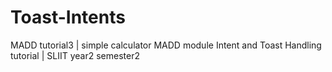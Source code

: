 # Toast-Intents
MADD tutorial3 | simple calculator 
MADD module Intent and Toast Handling tutorial | SLIIT year2 semester2
